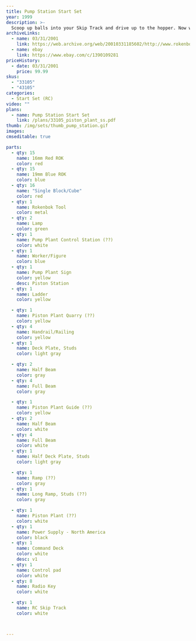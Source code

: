 ```yaml
---
title: Pump Station Start Set
year: 1999
description: >-
  Scoop up balls into your Skip Track and drive up to the hopper. Now with a simple bump and dump...drop your load, and be on your way. It's that easy! And that's only the beginning. Now, race through the piston arm and watch how cool it is to send balls up, down and around the plant until they slide into the quarry. Designed with multiple skill levels in-mind, maximum play value, and family time fun, even the youngest of Rokenbokers will be captivated by this world of imaginary play. Great for children ages 5 and up. Comes with 88 pieces including a Command Deck, one Control Pad, and a Skip Track vehicle. Includes 110 Volt A/C adapter and three AA batteries.
archiveLinks:
  - name: 03/31/2001
    link: https://web.archive.org/web/20010331185602/http://www.rokenbok.com/catalog/pd_ss_pump.html
  - name: ebay
    link: https://www.ebay.com/c/1390109281
priceHistory:
  - date: 03/31/2001
    price: 99.99
skus:
  - "33105"
  - "43105"
categories: 
  - Start Set (RC)
video: ""
plans:
  - name: Pump Station Start Set
    link: /plans/33105_piston_plant_ss.pdf
thumb: /img/sets/thumb_pump_station.gif
images:
cmseditable: true

parts:
  - qty: 15
    name: 16mm Red ROK
    color: red
  - qty: 15
    name: 19mm Blue ROK
    color: blue
  - qty: 16
    name: "Single Block/Cube"
    color: red
  - qty: 1
    name: Rokenbok Tool
    color: metal
  - qty: 2
    name: Lamp
    color: green
  - qty: 1
    name: Pump Plant Control Station (??)
    color: white
  - qty: 1
    name: Worker/Figure
    color: blue
  - qty: 1
    name: Pump Plant Sign
    color: yellow
    desc: Piston Station
  - qty: 1
    name: Ladder
    color: yellow

  - qty: 1
    name: Piston Plant Quarry (??)
    color: yellow
  - qty: 4
    name: Handrail/Railing
    color: yellow
  - qty: 1
    name: Deck Plate, Studs
    color: light gray

  - qty: 2
    name: Half Beam
    color: gray
  - qty: 4
    name: Full Beam
    color: gray

  - qty: 1
    name: Piston Plant Guide (??)
    color: yellow
  - qty: 2
    name: Half Beam
    color: white
  - qty: 4
    name: Full Beam
    color: white
  - qty: 1
    name: Half Deck Plate, Studs
    color: light gray

  - qty: 1
    name: Ramp (??)
    color: gray
  - qty: 1
    name: Long Ramp, Studs (??)
    color: gray

  - qty: 1
    name: Piston Plant (??)
    color: white
  - qty: 1
    name: Power Supply - North America
    color: black
  - qty: 1
    name: Command Deck
    color: white
    desc: v1
  - qty: 1
    name: Control pad
    color: white
  - qty: 8
    name: Radio Key
    color: white

  - qty: 1
    name: RC Skip Track
    color: white



---
```


